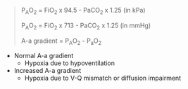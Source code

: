 > P<sub>A</sub>O<sub>2</sub> = FiO<sub>2</sub> x 94.5 - PaCO<sub>2</sub> x 1.25 (in kPa)
>
> P<sub>A</sub>O<sub>2</sub> = FiO<sub>2</sub> x 713 - PaCO<sub>2</sub> x 1.25 (in mmHg)
>
>A-a gradient = P<sub>A</sub>O<sub>2</sub> - P<sub>a</sub>O<sub>2</sub>

- Normal A-a gradient
  - Hypoxia due to hypoventilation
- Increased A-a gradient
  - Hypoxia due to V-Q mismatch or diffusion impairment
